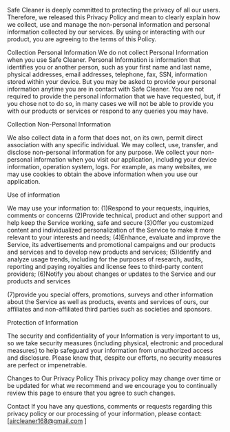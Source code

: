 
Safe Cleaner is deeply committed to protecting the privacy of all our users. Therefore, we released this Privacy Policy and mean to clearly explain how we collect, use and manage the non-personal information and personal information collected by our services.
By using or interacting with our product, you are agreeing to the terms of this Policy.

Collection Personal Information
We do not collect Personal Information when you use Safe Cleaner. Personal Information is information that identifies you or another person, such as your first name and last name, physical addresses, email addresses, telephone, fax, SSN, information stored within your device.
But you may be asked to provide your personal information anytime you are in contact with Safe Cleaner. You are not required to provide the personal information that we have requested, but, if you chose not to do so, in many cases we will not be able to provide you with our products or services or respond to any queries you may have.

Collection Non-Personal Information

We also collect data in a form that does not, on its own, permit direct association with any specific individual. We may collect, use, transfer, and disclose non-personal information for any purpose. We collect your non-personal information when you visit our application, including your device information, operation system, logs. For example, as many websites, we may use cookies to obtain the above information when you use our application. 



Use of information

We may use your information to:
(1)Respond to your requests, inquiries, comments or concerns
(2)Provide technical, product and other support and help keep the Service working, safe and secure
(3)Offer you customized content and individualized personalization of the Service to make it more relevant to your interests and needs;
(4)Enhance, evaluate and improve the Service, its advertisements and promotional campaigns and our products and services and to develop new products and services;
(5)Identify and analyze usage trends, including for the purposes of research, audits, reporting and paying royalties and license fees to third-party content providers;
(6)Notify you about changes or updates to the Service and our products and services

(7)provide you special offers, promotions, surveys and other information about the Service as well as products, events and services of ours, our affiliates and non-affiliated third parties such as societies and sponsors.

Protection of Information

The security and confidentiality of your Information is very important to us, so we take security measures (including physical, electronic and procedural measures) to help safeguard your information from unauthorized access and disclosure. Please know that, despite our efforts, no security measures are perfect or impenetrable.

Changes to Our Privacy Policy
This privacy policy may change over time or be updated for what we recommend and we encourage you to continually review this page to ensure that you agree to such changes.

Contact
If you have any questions, comments or requests regarding this privacy policy or our processing of your information, please contact: [aircleaner168@gmail.com ]
